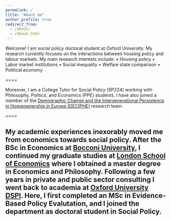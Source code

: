 ```yaml
---
permalink: /
title: "About me"
author_profile: true
redirect_from: 
  - /about/
  - /about.html
---
```


Welcome! I am social policy doctoral student at Oxford University. My research currently focuses on the interactions between housing policy and labour markets. 
My main research interests include:
  • Housing policy
  • Labor market institutions
  • Social inequality
  • Welfare state comparison
  • Political economy

====

Moreover, I am a College Tutor for Social Policy (SP224) working with Philosophy, Politics, and Economics (PPE) students.
I have also joined a member of the [Demographic Change and the Intergenerational Persistence in Homeownership in Europe (DECIPHE)](https://www.deciphe.eu/) research team.

====

My academic experiences inexorably moved me from economics towards social policy. After the BSc in Economics at [Bocconi University](https://www.unibocconi.it/en), I continued my graduate studies at [London School of Economics](https://www.lse.ac.uk/) where I obtained a master degree in Economics and Philosophy. Following a few years in private and public sector consulting I went back to academia at [Oxford University DSPI](https://www.spi.ox.ac.uk/). Here, I first completed an MSc in Evidence-Based Policy Evalutation, and I joined the department as doctoral student in Social Policy.
------ 

